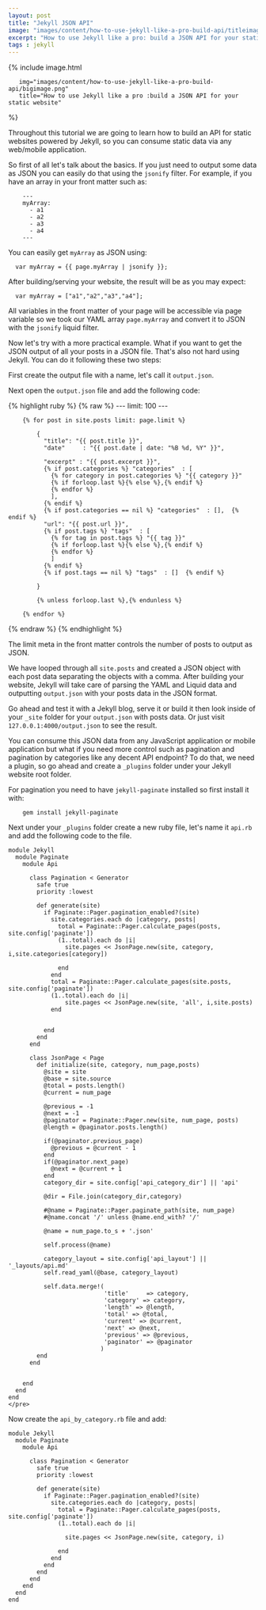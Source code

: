 ```yaml
---
layout: post
title: "Jekyll JSON API"
image: "images/content/how-to-use-jekyll-like-a-pro-build-api/titleimage.png"
excerpt: "How to use Jekyll like a pro: build a JSON API for your static website"
tags : jekyll 
---
```

{% include image.html

       img="images/content/how-to-use-jekyll-like-a-pro-build-api/bigimage.png"
       title="How to use Jekyll like a pro :build a JSON API for your static website"
%}

Throughout this tutorial we are going to learn how to build an API for static websites powered by Jekyll, so you can consume static data via any web/mobile application. 

So first of all let's talk about the basics. If you just need to output some data as JSON you can easily do that using the `jsonify` filter. For example, if you have an array in your front matter such as: 

		---
		myArray:
		  - a1
		  - a2
		  - a3
		  - a4
		---	 

You can easily get `myArray` as JSON using:

	  var myArray = {{ page.myArray | jsonify }};

After building/serving your website, the result will be as you may expect:

	  var myArray = ["a1","a2","a3","a4"];

All variables in the front matter of your page will be accessible via page variable so we took our YAML array `page.myArray` and convert it to JSON with the `jsonify` liquid filter.  

Now let's try with a more practical example. What if you want to get the JSON output of all your posts in a JSON file. That's also not hard using Jekyll. You can do it following these two steps:

First create the output file with a name, let's call it `output.json`.

Next open the `output.json` file and add the following code:

{% highlight ruby %}
{% raw %}
		---
		limit: 100
		---

		{% for post in site.posts limit: page.limit %}
		    
		    {
		      "title": "{{ post.title }}",
		      "date"     : "{{ post.date | date: "%B %d, %Y" }}",

		      "excerpt" : "{{ post.excerpt }}",
		      {% if post.categories %} "categories"  : [
		        {% for category in post.categories %} "{{ category }}"
		        {% if forloop.last %}{% else %},{% endif %}
		        {% endfor %}
		        ],
		      {% endif %}
		      {% if post.categories == nil %} "categories"  : [],  {% endif %}
		      "url": "{{ post.url }}",
		      {% if post.tags %} "tags"  : [
		        {% for tag in post.tags %} "{{ tag }}"
		        {% if forloop.last %}{% else %},{% endif %}
		        {% endfor %}
		        ]
		      {% endif %}
		      {% if post.tags == nil %} "tags"  : []  {% endif %}

		    }

		    {% unless forloop.last %},{% endunless %}
		
		{% endfor %}

{% endraw %}
{% endhighlight %}

The limit meta in the front matter controls the number of posts to output as JSON.

We have looped through all `site.posts` and created a JSON object with each post data separating the objects with a comma. After building your website, Jekyll will take care of parsing the YAML and Liquid data and outputting `output.json` with your posts data in the JSON format.

Go ahead and test it with a Jekyll blog, serve it or build it then look inside of your `_site` folder for your `output.json` with posts data. Or just visit `127.0.0.1:4000/output.json` to see the result.

You can consume this JSON data from any JavaScript application or mobile application but what if you need more control such as pagination and pagination by categories like any decent API endpoint? To do that, we need a plugin, so go ahead and create a `_plugins` folder under your Jekyll website root folder.

For pagination you need to have `jekyll-paginate` installed so first install it with: 

		gem install jekyll-paginate

Next under your `_plugins` folder create a new ruby file, let's name it `api.rb` and add the following code to the file.		

```
module Jekyll
  module Paginate
    module Api
      
      class Pagination < Generator
        safe true
        priority :lowest

        def generate(site)
          if Paginate::Pager.pagination_enabled?(site)
            site.categories.each do |category, posts|
              total = Paginate::Pager.calculate_pages(posts, site.config['paginate'])
              (1..total).each do |i|
                site.pages << JsonPage.new(site, category, i,site.categories[category])
                
              end
            end
            total = Paginate::Pager.calculate_pages(site.posts, site.config['paginate'])
            (1..total).each do |i|
                site.pages << JsonPage.new(site, 'all', i,site.posts)
            end  


          end
        end
      end
      
      class JsonPage < Page
        def initialize(site, category, num_page,posts)
          @site = site
          @base = site.source
          @total = posts.length()
          @current = num_page

          @previous = -1
          @next = -1
          @paginator = Paginate::Pager.new(site, num_page, posts)
          @length = @paginator.posts.length()

          if(@paginator.previous_page)
            @previous = @current - 1
          end
          if(@paginator.next_page)
            @next = @current + 1
          end
          category_dir = site.config['api_category_dir'] || 'api'

          @dir = File.join(category_dir,category)

          #@name = Paginate::Pager.paginate_path(site, num_page)
          #@name.concat '/' unless @name.end_with? '/'
          
          @name = num_page.to_s + '.json' 

          self.process(@name)

          category_layout = site.config['api_layout'] || '_layouts/api.md'
          self.read_yaml(@base, category_layout)
          
          self.data.merge!(
                           'title'     => category,
                           'category' => category,
                           'length' => @length,
                           'total' => @total,
                           'current' => @current,
                           'next' => @next,
                           'previous' => @previous,
                           'paginator' => @paginator
                          )
        end
      end

      
    end
  end
end
</pre>
```

Now create the `api_by_category.rb` file and add:

```
module Jekyll
  module Paginate
    module Api
      
      class Pagination < Generator
        safe true
        priority :lowest

        def generate(site)
          if Paginate::Pager.pagination_enabled?(site)
            site.categories.each do |category, posts|
              total = Paginate::Pager.calculate_pages(posts, site.config['paginate'])
              (1..total).each do |i|
                
                site.pages << JsonPage.new(site, category, i)
                
              end
            end
          end
        end
      end
    end
  end
end
```

